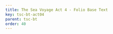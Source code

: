 ```yaml
---
title: The Sea Voyage Act 4 - Folio Base Text
key: tsc-bt-act04
parent: tsc-bt
order: 40
---
```

<tei-render mode="drama" linedisplay="5" src="../../../files/TSC-BaseText-Act4.xml" line-display="5" line-prefix="line" line-start="1" close-icon="close" close-label="Close" copy-message="Copied to Clipboard" link-icon="link" link-label="Get link" page-icon="description" page-label="See the original page" pathAssetCss="../../../assets/css"></tei-render>
